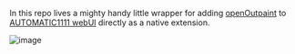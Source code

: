 In this repo lives a mighty handy little wrapper for adding [openOutpaint](https://github.com/zero01101/openOutpaint) to [AUTOMATIC1111 webUI](https://github.com/AUTOMATIC1111/stable-diffusion-webui) directly as a native extension. 

![image](https://user-images.githubusercontent.com/1649724/209033089-fb908d92-0c52-4165-a6a3-e6e9f28b032d.png)
